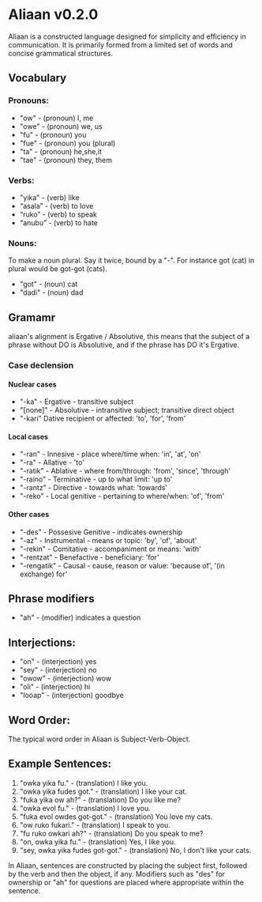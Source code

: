 # Aliaan v0.2.0

Aliaan is a constructed language designed for simplicity and efficiency in communication. It is primarily formed from a limited set of words and concise grammatical structures.

## Vocabulary

### Pronouns:
- "ow" - (pronoun) I, me
- "owe" - (pronoun) we, us
- "fu" - (pronoun) you
- "fue" - (pronoun) you (plural)
- "ta" - (pronoun) he,she,it
- "tae" - (pronoun) they, them

### Verbs:
- "yika" - (verb) like
- “asala” - (verb) to love
- “ruko” - (verb) to speak
- “anubu” - (verb) to hate

### Nouns:
To make a noun plural. Say it twice, bound by a "-". For instance got (cat) in plural would be got-got (cats).

- "got" - (noun) cat
- "dadi" - (noun) dad

## Gramamr

aliaan's alignment is Ergative / Absolutive, this means that the subject of a phrase without DO is Absolutive, and if the phrase has DO it's Ergative.

### Case declension

#### Nuclear cases
- "-ka" - Ergative - transitive subject
- "[none]" - Absolutive - intransitive subject; transitive direct object
- "-kari" Dative	recipient or affected: 'to', 'for', 'from'

#### Local cases
- "-ran" - Innesive - place where/time when: 'in', 'at', 'on'
- "-ra" - Allative - 'to'
- "-ratik" - Ablative - where from/through: 'from', 'since', 'through'
- "-raino" - Terminative	- up to what limit: 'up to'
- "-rantz" - Directive - towards what: 'towards'
- "-reko" - Local genitive - pertaining to where/when: 'of', 'from'

#### Other cases
- "-des" - Possesive Genitive - indicates ownership
- "-az" - Instrumental - means or topic: 'by', 'of', 'about'
- "-rekin" - Comitative -	accompaniment or means: 'with'
- "-rentzat" - Benefactive - beneficiary: 'for'
- "-rengatik" - Causal - cause, reason or value: 'because of', '(in exchange) for'

## Phrase modifiers
- "ah" - (modifier) indicates a question

## Interjections:
- "on" - (interjection) yes
- "sey" - (interjection) no
- "owow" - (interjection) wow
- "oli" - (interjection) hi
- "looap" - (interjection) goodbye

## Word Order:
The typical word order in Aliaan is Subject-Verb-Object.

## Example Sentences:

1. "owka yika fu." - (translation) I like you.
2. "owka yika fudes got." - (translation) I like your cat.
3. "fuka yika ow ah?" - (translation) Do you like me?
4. "owka evol fu." - (translation) I love you.
5. "fuka evol owdes got-got." - (translation) You love my cats.
6. "ow ruko fukari." - (translation) I speak to you.
7. "fu ruko owkari ah?" - (translation) Do you speak to me?
8. "on, owka yika fu." - (translation) Yes, I like you.
9. "sey, owka yika fudes got-got." - (translation) No, I don't like your cats.

In Aliaan, sentences are constructed by placing the subject first, followed by the verb and then the object, if any. Modifiers such as "des" for ownership or "ah" for questions are placed where appropriate within the sentence.

